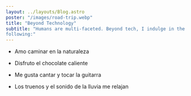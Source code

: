 ```yaml
---
layout: ../layouts/Blog.astro
poster: "/images/road-trip.webp"
title: "Beyond Technology"
subtitle: "Humans are multi-faceted. Beyond tech, I indulge in the 
following:"
---
```


- Amo caminar en la naturaleza

- Disfruto el chocolate caliente

- Me gusta cantar y tocar la guitarra

- Los truenos y el sonido de la lluvia me relajan
